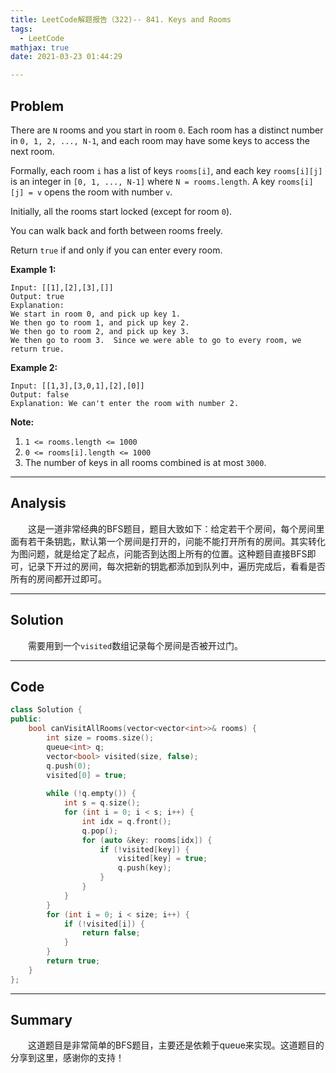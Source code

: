 ```yaml
---
title: LeetCode解题报告（322)-- 841. Keys and Rooms
tags:
  - LeetCode
mathjax: true
date: 2021-03-23 01:44:29

---
```


## Problem

There are `N` rooms and you start in room `0`.  Each room has a distinct number in `0, 1, 2, ..., N-1`, and each room may have some keys to access the next room. 

Formally, each room `i` has a list of keys `rooms[i]`, and each key `rooms[i][j]` is an integer in `[0, 1, ..., N-1]` where `N = rooms.length`.  A key `rooms[i][j] = v` opens the room with number `v`.

Initially, all the rooms start locked (except for room `0`). 

You can walk back and forth between rooms freely.

Return `true` if and only if you can enter every room.

<!-- more -->

**Example 1:**

```
Input: [[1],[2],[3],[]]
Output: true
Explanation:  
We start in room 0, and pick up key 1.
We then go to room 1, and pick up key 2.
We then go to room 2, and pick up key 3.
We then go to room 3.  Since we were able to go to every room, we return true.
```

**Example 2:**

```
Input: [[1,3],[3,0,1],[2],[0]]
Output: false
Explanation: We can't enter the room with number 2.
```

**Note:**

1. `1 <= rooms.length <= 1000`
2. `0 <= rooms[i].length <= 1000`
3. The number of keys in all rooms combined is at most `3000`.

------

## Analysis

&emsp;&emsp;这是一道非常经典的BFS题目，题目大致如下：给定若干个房间，每个房间里面有若干条钥匙，默认第一个房间是打开的，问能不能打开所有的房间。其实转化为图问题，就是给定了起点，问能否到达图上所有的位置。这种题目直接BFS即可，记录下开过的房间，每次把新的钥匙都添加到队列中，遍历完成后，看看是否所有的房间都开过即可。

------

## Solution

&emsp;&emsp;需要用到一个`visited`数组记录每个房间是否被开过门。

------

## Code

```c++
class Solution {
public:
    bool canVisitAllRooms(vector<vector<int>>& rooms) {
        int size = rooms.size();
        queue<int> q;
        vector<bool> visited(size, false);
        q.push(0);
        visited[0] = true;
        
        while (!q.empty()) {
            int s = q.size();
            for (int i = 0; i < s; i++) {
                int idx = q.front();
                q.pop();
                for (auto &key: rooms[idx]) {
                    if (!visited[key]) {
                        visited[key] = true;
                        q.push(key);
                    }
                }
            }
        }
        for (int i = 0; i < size; i++) {
            if (!visited[i]) {
                return false;
            }
        }
        return true;
    }
};
```

------

## Summary

&emsp;&emsp;这道题目是非常简单的BFS题目，主要还是依赖于queue来实现。这道题目的分享到这里，感谢你的支持！
